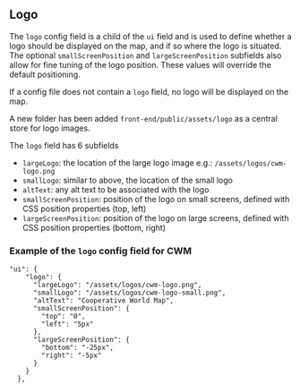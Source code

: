 ## Logo

The `logo` config field is a child of the `ui` field and is used to define whether a logo should be displayed on the map, and if so where the logo is situated. The optional `smallScreenPosition` and `largeScreenPosition` subfields also allow for fine tuning of the logo position. These values will override the default positioning.

If a config file does not contain a `logo` field, no logo will be displayed on the map.

A new folder has been added `front-end/public/assets/logo` as a central store for logo images.

The `logo` field has 6 subfields

- `largeLogo`: the location of the large logo image e.g.: `/assets/logos/cwm-logo.png`
- `smallLogo`: similar to above, the location of the small logo
- `altText`: any alt text to be associated with the logo
- `smallScreenPosition`: position of the logo on small screens, defined with CSS position properties (top, left)
- `largeScreenPosition`: position of the logo on large screens, defined with CSS position properties (bottom, right)

### Example of the `logo` config field for CWM

```
"ui": {
    "logo": {
      "largeLogo": "/assets/logos/cwm-logo.png",
      "smallLogo": "/assets/logos/cwm-logo-small.png",
      "altText": "Cooperative World Map",
      "smallScreenPosition": {
        "top": "0",
        "left": "5px"
      },
      "largeScreenPosition": {
        "bottom": "-25px",
        "right": "-5px"
      }
    }
  },
```
